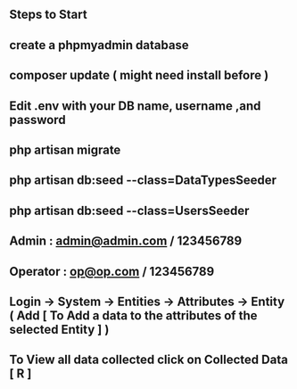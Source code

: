 ## Steps to Start
## create a phpmyadmin database
## composer update ( might need install before )<br>
## Edit .env with your DB name, username ,and password
## php artisan migrate <br>
## php artisan db:seed --class=DataTypesSeeder <br>
## php artisan db:seed --class=UsersSeeder <br>

## Admin : admin@admin.com / 123456789
## Operator : op@op.com / 123456789
## Login -> System -> Entities -> Attributes -> Entity ( Add [ To Add a data to the attributes of the selected Entity ] ) 
## To View all data collected click on Collected Data [ R ]
